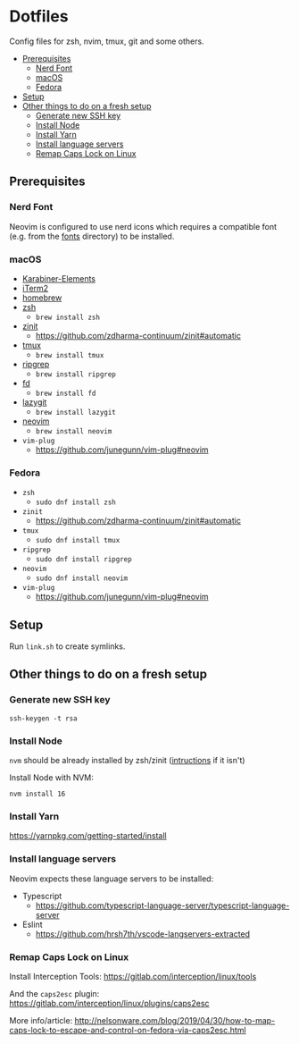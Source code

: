 # Dotfiles

Config files for zsh, nvim, tmux, git and some others.

- [Prerequisites](#prerequisites)
  - [Nerd Font](#nerd-font)
  - [macOS](#macos)
  - [Fedora](#fedora)
- [Setup](#setup)
- [Other things to do on a fresh setup](#other-things-to-do-on-a-fresh-setup)
  - [Generate new SSH key](#generate-new-ssh-key)
  - [Install Node](#install-node)
  - [Install Yarn](#install-yarn)
  - [Install language servers](#install-language-servers)
  - [Remap Caps Lock on Linux](#remap-caps-lock-on-linux)

## Prerequisites

### Nerd Font

Neovim is configured to use nerd icons which requires a compatible font (e.g. from the [fonts](/fonts) directory) to
be installed.

### macOS

- [Karabiner-Elements](https://karabiner-elements.pqrs.org/)
- [iTerm2](https://iterm2.com/)
- [homebrew](https://brew.sh/)
- [zsh](https://www.zsh.org/)
  - `brew install zsh`
- [zinit](https://github.com/zdharma-continuum/zinit)
  - https://github.com/zdharma-continuum/zinit#automatic
- [tmux](https://github.com/tmux/tmux)
  - `brew install tmux`
- [ripgrep](https://github.com/BurntSushi/ripgrep)
  - `brew install ripgrep`
- [fd](https://github.com/sharkdp/fd)
  - `brew install fd`
- [lazygit](https://github.com/jesseduffield/lazygit)
  - `brew install lazygit`
- [neovim](https://github.com/neovim/neovim)
  - `brew install neovim`
- `vim-plug`
  - https://github.com/junegunn/vim-plug#neovim

### Fedora

- `zsh`
  - `sudo dnf install zsh`
- `zinit`
  - https://github.com/zdharma-continuum/zinit#automatic
- `tmux`
  - `sudo dnf install tmux`
- `ripgrep`
  - `sudo dnf install ripgrep`
- `neovim`
  - `sudo dnf install neovim`
- `vim-plug`
  - https://github.com/junegunn/vim-plug#neovim

## Setup

Run `link.sh` to create symlinks.

## Other things to do on a fresh setup

### Generate new SSH key

```
ssh-keygen -t rsa
```

### Install Node

`nvm` should be already installed by zsh/zinit ([intructions](https://github.com/nvm-sh/nvm#installing-and-updating) if it isn't)

Install Node with NVM:

```
nvm install 16
```

### Install Yarn

https://yarnpkg.com/getting-started/install

### Install language servers

Neovim expects these language servers to be installed:

- Typescript
  - https://github.com/typescript-language-server/typescript-language-server
- Eslint
  - https://github.com/hrsh7th/vscode-langservers-extracted


### Remap Caps Lock on Linux

Install Interception Tools:
https://gitlab.com/interception/linux/tools

And the `caps2esc` plugin:
https://gitlab.com/interception/linux/plugins/caps2esc

More info/article:
http://nelsonware.com/blog/2019/04/30/how-to-map-caps-lock-to-escape-and-control-on-fedora-via-caps2esc.html
